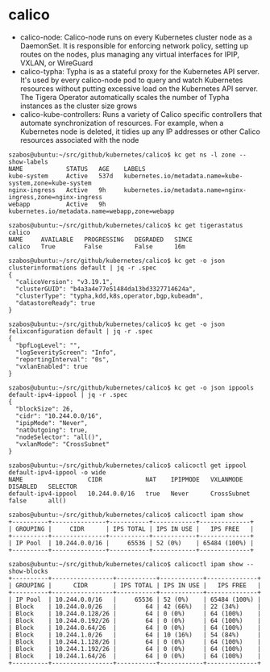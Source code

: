# calico

* calico-node: Calico-node runs on every Kubernetes cluster node as a DaemonSet. It is responsible for enforcing network policy, setting up routes on the nodes, plus managing any virtual interfaces for IPIP, VXLAN, or WireGuard
* calico-typha: Typha is as a stateful proxy for the Kubernetes API server. It's used by every calico-node pod to query and watch Kubernetes resources without putting excessive load on the Kubernetes API server.  The Tigera Operator automatically scales the number of Typha instances as the cluster size grows
* calico-kube-controllers: Runs a variety of Calico specific controllers that automate synchronization of resources. For example, when a Kubernetes node is deleted, it tidies up any IP addresses or other Calico resources associated with the node

```
szabos@ubuntu:~/src/github/kubernetes/calico$ kc get ns -l zone --show-labels
NAME            STATUS   AGE    LABELS
kube-system     Active   537d   kubernetes.io/metadata.name=kube-system,zone=kube-system
nginx-ingress   Active   9h     kubernetes.io/metadata.name=nginx-ingress,zone=nginx-ingress
webapp          Active   9h     kubernetes.io/metadata.name=webapp,zone=webapp

szabos@ubuntu:~/src/github/kubernetes/calico$ kc get tigerastatus calico
NAME     AVAILABLE   PROGRESSING   DEGRADED   SINCE
calico   True        False         False      16m

szabos@ubuntu:~/src/github/kubernetes/calico$ kc get -o json clusterinformations default | jq -r .spec
{
  "calicoVersion": "v3.19.1",
  "clusterGUID": "b4a3a4e77e51484da13bd3327714624a",
  "clusterType": "typha,kdd,k8s,operator,bgp,kubeadm",
  "datastoreReady": true
}

szabos@ubuntu:~/src/github/kubernetes/calico$ kc get -o json felixconfiguration default | jq -r .spec
{
  "bpfLogLevel": "",
  "logSeverityScreen": "Info",
  "reportingInterval": "0s",
  "vxlanEnabled": true
}

szabos@ubuntu:~/src/github/kubernetes/calico$ kc get -o json ippools default-ipv4-ippool | jq -r .spec
{
  "blockSize": 26,
  "cidr": "10.244.0.0/16",
  "ipipMode": "Never",
  "natOutgoing": true,
  "nodeSelector": "all()",
  "vxlanMode": "CrossSubnet"
}

szabos@ubuntu:~/src/github/kubernetes/calico$ calicoctl get ippool default-ipv4-ippool -o wide
NAME                  CIDR            NAT    IPIPMODE   VXLANMODE     DISABLED   SELECTOR
default-ipv4-ippool   10.244.0.0/16   true   Never      CrossSubnet   false      all()

szabos@ubuntu:~/src/github/kubernetes/calico$ calicoctl ipam show
+----------+---------------+-----------+------------+--------------+
| GROUPING |     CIDR      | IPS TOTAL | IPS IN USE |   IPS FREE   |
+----------+---------------+-----------+------------+--------------+
| IP Pool  | 10.244.0.0/16 |     65536 | 52 (0%)    | 65484 (100%) |
+----------+---------------+-----------+------------+--------------+

szabos@ubuntu:~/src/github/kubernetes/calico$ calicoctl ipam show --show-blocks
+----------+-----------------+-----------+------------+--------------+
| GROUPING |      CIDR       | IPS TOTAL | IPS IN USE |   IPS FREE   |
+----------+-----------------+-----------+------------+--------------+
| IP Pool  | 10.244.0.0/16   |     65536 | 52 (0%)    | 65484 (100%) |
| Block    | 10.244.0.0/26   |        64 | 42 (66%)   | 22 (34%)     |
| Block    | 10.244.0.128/26 |        64 | 0 (0%)     | 64 (100%)    |
| Block    | 10.244.0.192/26 |        64 | 0 (0%)     | 64 (100%)    |
| Block    | 10.244.0.64/26  |        64 | 0 (0%)     | 64 (100%)    |
| Block    | 10.244.1.0/26   |        64 | 10 (16%)   | 54 (84%)     |
| Block    | 10.244.1.128/26 |        64 | 0 (0%)     | 64 (100%)    |
| Block    | 10.244.1.192/26 |        64 | 0 (0%)     | 64 (100%)    |
| Block    | 10.244.1.64/26  |        64 | 0 (0%)     | 64 (100%)    |
+----------+-----------------+-----------+------------+--------------+
```
